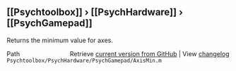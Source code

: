 ## [[Psychtoolbox]] &#8250; [[PsychHardware]] &#8250; [[PsychGamepad]]

Returns the minimum value for axes.   
  
  
  




<div class="code_header" style="text-align:right;">
  <span style="float:left;">Path&nbsp;&nbsp;</span> <span class="counter">Retrieve <a href=
  "https://raw.github.com/Psychtoolbox-3/Psychtoolbox-3/beta/Psychtoolbox/PsychHardware/PsychGamepad/AxisMin.m">current version from GitHub</a> | View <a href=
  "https://github.com/Psychtoolbox-3/Psychtoolbox-3/commits/beta/Psychtoolbox/PsychHardware/PsychGamepad/AxisMin.m">changelog</a></span>
</div>
<div class="code">
  <code>Psychtoolbox/PsychHardware/PsychGamepad/AxisMin.m</code>
</div>

